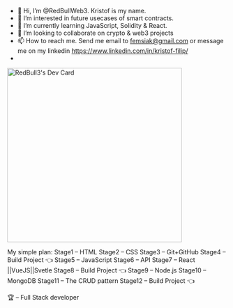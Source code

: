 - 👋 Hi, I’m @RedBullWeb3. Kristof is my name.
- 👀 I’m interested in future usecases of smart contracts.
- 🌱 I’m currently learning JavaScript, Solidity & React.
- 💞️ I’m looking to collaborate on crypto & web3 projects
- 📫 How to reach me. Send me email to femsiak@gmail.com or message me on my linkedin https://www.linkedin.com/in/kristof-filip/
- 
<a href="https://app.daily.dev/kfilip"><img src="https://api.daily.dev/devcards/0c726339a3494870b76aa69278be321d.png?r=9ey" width="400" alt="RedBull3's Dev Card"/></a>
<!---

<img src=https://user-images.githubusercontent.com/65456462/203016767-6fa4c61c-29b5-449b-a1b7-803379ab503a.png>snake game</img>

RedBullWeb3/RedBullWeb3 is a ✨ special ✨ repository because its `README.md` (this file) appears on your GitHub profile.
You can click the Preview link to take a look at your changes.
--->
My simple plan: 
Stage1 – HTML
Stage2 – CSS
Stage3 – Git+GitHub
Stage4 – Build Project 👈
Stage5 – JavaScript
Stage6 – API
Stage7 – React ||VueJS||Svetle
Stage8 – Build Project 👈
Stage9 – Node.js
Stage10 – MongoDB
Stage11 – The CRUD pattern
Stage12 – Build Project 👈

🏆 – Full Stack developer

